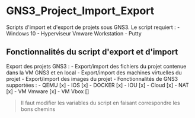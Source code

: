 # GNS3_Project_Import_Export
Scripts d'import et d'export de projets sous GNS3.
Le script requiert :
	- Windows 10 
	- Hyperviseur Vmware Workstation
	- Putty

## Fonctionnalités du script d'export et d'import
Export des projets GNS3 :
    - Export/import des fichiers du projet contenue dans la VM GNS3 et en local
	- Export/import des machines virtuelles du projet
    - Export/import des images du projet
	- Fonctionnalités de GNS3 supportées :
        - QEMU [x]
        - IOS [x]
        - DOCKER [x]
        - IOU [x]
	- Cloud [x]
	- NAT [x]
	- VM Vmware [x]
	- VM Vbox []

> Il faut modifier les variables du script en faisant correspondre les bons chemins
		
